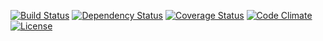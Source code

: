 [![Build Status](http://img.shields.io/travis/theodi/spindle_gouge.svg?style=flat-square)](https://travis-ci.org/theodi/spindle_gouge)
[![Dependency Status](http://img.shields.io/gemnasium/theodi/spindle_gouge.svg?style=flat-square)](https://gemnasium.com/theodi/spindle_gouge)
[![Coverage Status](http://img.shields.io/coveralls/theodi/spindle_gouge.svg?style=flat-square)](https://coveralls.io/r/theodi/spindle_gouge)
[![Code Climate](http://img.shields.io/codeclimate/github/theodi/spindle_gouge.svg?style=flat-square)](https://codeclimate.com/github/theodi/spindle_gouge)
[![License](http://img.shields.io/:license-mit-blue.svg?style=flat-square)](http://theodi.mit-license.org)
